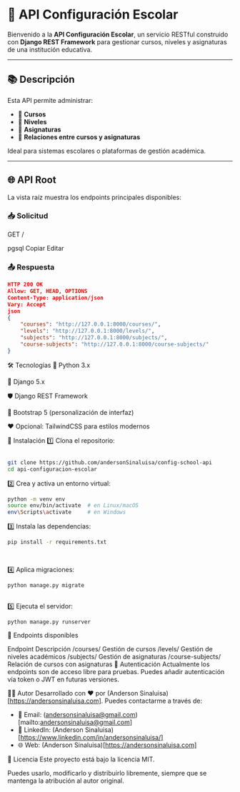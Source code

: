 # 🚀 API Configuración Escolar

Bienvenido a la **API Configuración Escolar**, un servicio RESTful construido con **Django REST Framework** para gestionar cursos, niveles y asignaturas de una institución educativa.

---

## 📚 Descripción

Esta API permite administrar:

- 📘 **Cursos**
- 🏫 **Niveles**
- 📖 **Asignaturas**
- 📑 **Relaciones entre cursos y asignaturas**

Ideal para sistemas escolares o plataformas de gestión académica.

---

## 🌐 API Root

La vista raíz muestra los endpoints principales disponibles:

### 📥 Solicitud

GET /

pgsql
Copiar
Editar

### 📤 Respuesta

```json
HTTP 200 OK
Allow: GET, HEAD, OPTIONS
Content-Type: application/json
Vary: Accept
json
{
    "courses": "http://127.0.0.1:8000/courses/",
    "levels": "http://127.0.0.1:8000/levels/",
    "subjects": "http://127.0.0.1:8000/subjects/",
    "course-subjects": "http://127.0.0.1:8000/course-subjects/"
}
```
🛠️ Tecnologías
🐍 Python 3.x

🌱 Django 5.x

🛡️ Django REST Framework

🎨 Bootstrap 5 (personalización de interfaz)

❤️ Opcional: TailwindCSS para estilos modernos

🚀 Instalación
1️⃣ Clona el repositorio:

```bash

git clone https://github.com/andersonSinaluisa/config-school-api
cd api-configuracion-escolar

```

2️⃣ Crea y activa un entorno virtual:

```bash
python -m venv env
source env/bin/activate  # en Linux/macOS
env\Scripts\activate     # en Windows

```


3️⃣ Instala las dependencias:

```bash
pip install -r requirements.txt
    
    
```


4️⃣ Aplica migraciones:

```bash
python manage.py migrate
  
```


5️⃣ Ejecuta el servidor:

```bash
python manage.py runserver

```

📑 Endpoints disponibles

Endpoint	Descripción
/courses/	Gestión de cursos
/levels/	Gestión de niveles académicos
/subjects/	Gestión de asignaturas
/course-subjects/	Relación de cursos con asignaturas
📃 Autenticación
Actualmente los endpoints son de acceso libre para pruebas. Puedes añadir autenticación vía token o JWT en futuras versiones.

👨‍💻 Autor
Desarrollado con ❤️ por (Anderson Sinaluisa)[https://andersonsinaluisa.com].
Puedes contactarme a través de:
- 📧 Email: (andersonsinaluisa@gmail.com)[mailto:andersonsinaluisa@gmail.com]
- 💼 LinkedIn: (Anderson Sinaluisa)[https://www.linkedin.com/in/andersonsinaluisa/]
- 🌐 Web: (Anderson Sinaluisa)[https://andersonsinaluisa.com]

📄 Licencia
Este proyecto está bajo la licencia MIT.

Puedes usarlo, modificarlo y distribuirlo libremente, siempre que se mantenga la atribución al autor original.
